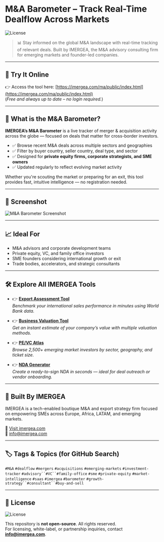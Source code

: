 # M&A Barometer – Track Real-Time Dealflow Across Markets

![License](https://img.shields.io/badge/license-All--Rights--Reserved-red)

> 📊 Stay informed on the global M&A landscape with real-time tracking of relevant deals. Built by IMERGEA, the M&A advisory consulting firm for emerging markets and founder-led companies.

---

## 🚀 Try It Online

👉 Access the tool here: [https://imergea.com/ma/public/index.html](https://imergea.com/ma/public/index.html)  
(*Free and always up to date – no login required.*)

---

## 🔎 What is the M&A Barometer?

**IMERGEA’s M&A Barometer** is a live tracker of merger & acquisition activity across the globe — focused on deals that matter for cross-border investors.

- ✅ Browse recent M&A deals across multiple sectors and geographies  
- ✅ Filter by buyer country, seller country, deal type, and sector  
- ✅ Designed for **private equity firms, corporate strategists, and SME owners**  
- ✅ Updated regularly to reflect evolving market activity

Whether you're scouting the market or preparing for an exit, this tool provides fast, intuitive intelligence — no registration needed.

---

## 📸 Screenshot

![M&A Barometer Screenshot](https://imergea.com/assets/images/MABARO.png)

---

## 📈 Ideal For

- M&A advisors and corporate development teams  
- Private equity, VC, and family office investors  
- SME founders considering international growth or exit  
- Trade bodies, accelerators, and strategic consultants

---

## 🛠️ Explore All IMERGEA Tools

- 👉 [**Export Assessment Tool**](https://imergea.com/export-assessment.html)  
  *Benchmark your international sales performance in minutes using World Bank data.*

- 👉 [**Business Valuation Tool**](https://imergea.com/valuation-tool.html)  
  *Get an instant estimate of your company’s value with multiple valuation methods.*

- 👉 [**PE/VC Atlas**](https://imergea.com/atlas/atlas.html)  
  *Browse 2,500+ emerging market investors by sector, geography, and ticket size.*

- 👉 [**NDA Generator**](https://imergea.com/nda.html)  
  *Create a ready-to-sign NDA in seconds — ideal for deal outreach or vendor onboarding.*

---

## 🧠 Built By IMERGEA

IMERGEA is a tech-enabled boutique M&A and export strategy firm focused on empowering SMEs across Europe, Africa, LATAM, and emerging markets.

🔗 [Visit imergea.com](https://imergea.com)  
📩 info@imergea.com


---

## 🏷️ Tags & Topics (for GitHub Search)

`#M&A` `#dealflow` `#mergers` `#acquisitions` `#emerging-markets` `#investment-tracker`  `#advisory``#VC``#family-office`
`#sme` `#private-equity` `#market-intelligence` `#saas` `#imergea` `#barometer` `#growth-strategy``#consultant``#buy-and-sell`

---

## 📜 License

![License](https://img.shields.io/badge/license-All--Rights--Reserved-red)

This repository is **not open-source**. All rights reserved.  
For licensing, white-label, or partnership inquiries, contact **info@imergea.com**.

